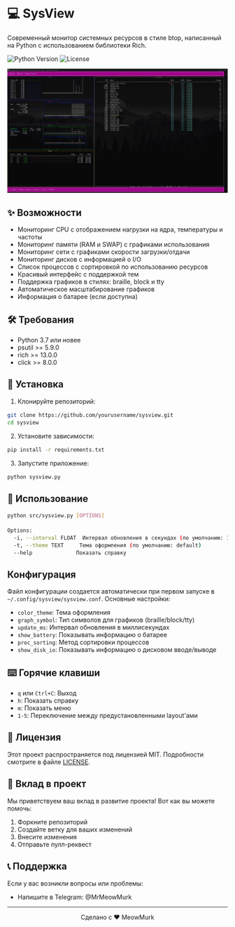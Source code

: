 # 💻 SysView

Современный монитор системных ресурсов в стиле btop, написанный на Python с использованием библиотеки Rich.

![Python Version](https://img.shields.io/badge/python-3.6+-blue.svg)
![License](https://img.shields.io/badge/license-MIT-green.svg)

<div align="center">
  <img src="preview.gif" alt="TypeNinja Preview" width="800"/>
</div>

## ✨ Возможности

* Мониторинг CPU с отображением нагрузки на ядра, температуры и частоты
* Мониторинг памяти (RAM и SWAP) с графиками использования
* Мониторинг сети с графиками скорости загрузки/отдачи
* Мониторинг дисков с информацией о I/O
* Список процессов с сортировкой по использованию ресурсов
* Красивый интерфейс с поддержкой тем
* Поддержка графиков в стилях: braille, block и tty
* Автоматическое масштабирование графиков
* Информация о батарее (если доступна)

## 🛠️ Требования

* Python 3.7 или новее
* psutil >= 5.9.0
* rich >= 13.0.0
* click >= 8.0.0

## 🚀 Установка

1. Клонируйте репозиторий:
```bash
git clone https://github.com/yourusername/sysview.git
cd sysview
```

2. Установите зависимости:
```bash
pip install -r requirements.txt
```

3. Запустите приложение:
```bash
python sysview.py
```

## 🎨 Использование

```bash
python src/sysview.py [OPTIONS]

Options:
  -i, --interval FLOAT  Интервал обновления в секундах (по умолчанию: 1.0)
  -t, --theme TEXT     Тема оформления (по умолчанию: default)
  --help              Показать справку
```

## Конфигурация

Файл конфигурации создается автоматически при первом запуске в `~/.config/sysview/sysview.conf`.
Основные настройки:

* `color_theme`: Тема оформления
* `graph_symbol`: Тип символов для графиков (braille/block/tty)
* `update_ms`: Интервал обновления в миллисекундах
* `show_battery`: Показывать информацию о батарее
* `proc_sorting`: Метод сортировки процессов
* `show_disk_io`: Показывать информацию о дисковом вводе/выводе

## ⌨️ Горячие клавиши

* `q` или `Ctrl+C`: Выход
* `h`: Показать справку
* `m`: Показать меню
* `1-5`: Переключение между предустановленными layout'ами

## 📝 Лицензия

Этот проект распространяется под лицензией MIT. Подробности смотрите в файле [LICENSE](LICENSE).

## 🤝 Вклад в проект

Мы приветствуем ваш вклад в развитие проекта! Вот как вы можете помочь:

1. Форкните репозиторий
2. Создайте ветку для ваших изменений
3. Внесите изменения
4. Отправьте пулл-реквест

## 📞 Поддержка

Если у вас возникли вопросы или проблемы:
- Напишите в Telegram: @MrMeowMurk

---

<div align="center">
Сделано с ❤️ MeowMurk
</div>
